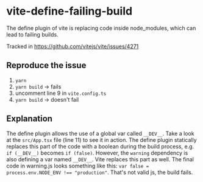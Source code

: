 # vite-define-failing-build

The define plugin of vite is replacing code inside node_modules, which can lead to failing builds.

Tracked in https://github.com/vitejs/vite/issues/4271

## Reproduce the issue

1. `yarn`
1. `yarn build` -> fails
1. uncomment line 9 in `vite.config.ts`
1. `yarn build` -> doesn't fail

## Explanation

The define plugin allows the use of a global var called `__DEV__`. Take a look at the `src/App.tsx` file (line 11) to see it in action. The define plugin statically replaces this part of the code with a boolean during the build process, e.g. `if (__DEV__)` becomes `if (false)`. However, the `warning` dependency is also defining a var named `__DEV__`. Vite replaces this part as well. The final code in warning.js looks something like this: `var false = process.env.NODE_ENV !== "production"`. That's not valid js, the build fails.


